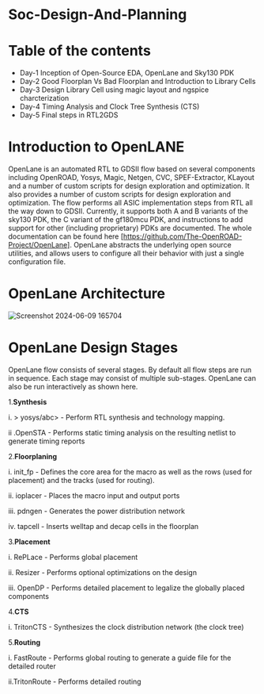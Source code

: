 # Soc-Design-And-Planning
# Table of the contents
* Day-1 Inception of Open-Source EDA, OpenLane and Sky130 PDK 
* Day-2 Good Floorplan Vs Bad Floorplan and Introduction to Library Cells
* Day-3 Design Library Cell using magic layout and ngspice charcterization
* Day-4 Timing Analysis and Clock Tree Synthesis (CTS)
* Day-5  Final steps in RTL2GDS
# Introduction to OpenLANE
OpenLane is an automated RTL to GDSII flow based on several components including OpenROAD, Yosys, Magic, Netgen, CVC, SPEF-Extractor, KLayout and a number of custom scripts for design exploration and optimization. It also provides a number of custom scripts for design exploration and optimization. The flow performs all ASIC implementation steps from RTL all the way down to GDSII. Currently, it supports both A and B variants of the sky130 PDK, the C variant of the gf180mcu PDK, and instructions to add support for other (including proprietary) PDKs are documented. The whole documentation can be found here [https://github.com/The-OpenROAD-Project/OpenLane]. OpenLane abstracts the underlying open source utilities, and allows users to configure all their behavior with just a single configuration file.
# OpenLane Architecture
![Screenshot 2024-06-09 165704](https://github.com/plnarasimha/Soc-Design-And-Planning/assets/75074032/fcaa7384-6bf2-45f2-b9b2-47f2d3f968ba)

# OpenLane Design Stages
OpenLane flow consists of several stages. By default all flow steps are run in sequence. Each stage may consist of multiple sub-stages. OpenLane can also be run interactively as shown here.
 
 1.**Synthesis**
 
 i. > yosys/abc> - Perform RTL synthesis and technology mapping.
 
 ii .OpenSTA - Performs static timing analysis on the resulting netlist to generate timing reports
 
 2.**Floorplaning**
 
 i. init_fp - Defines the core area for the macro as well as the rows (used for placement) and the tracks (used for routing).
 
 ii. ioplacer - Places the macro input and output ports
 
 iii. pdngen - Generates the power distribution network
 
 iv. tapcell - Inserts welltap and decap cells in the floorplan

 3.**Placement**
 
 i. RePLace - Performs global placement
 
 ii. Resizer - Performs optional optimizations on the design
 
 iii. OpenDP - Performs detailed placement to legalize the globally placed components
 
 4.**CTS**
 
 i. TritonCTS - Synthesizes the clock distribution network (the clock tree)

 5.**Routing**
 
 i. FastRoute - Performs global routing to generate a guide file for the detailed router
 
 ii.TritonRoute - Performs detailed routing
